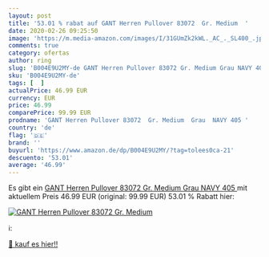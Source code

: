 ```yaml
---
layout: post
title: '53.01 % rabat auf GANT Herren Pullover 83072  Gr. Medium  '
date: 2020-02-26 09:25:50
image: 'https://m.media-amazon.com/images/I/31GUmZk2kWL._AC_._SL400_.jpg'
comments: true
category: ofertas
author: ring
slug: 'B004E9U2MY-de GANT Herren Pullover 83072 Gr. Medium Grau NAVY 405'
sku: 'B004E9U2MY-de'
tags: [  ]
actualPrice: 46.99 EUR
currency: EUR
price: 46.99
comparePrice: 99.99 EUR
prodname: 'GANT Herren Pullover 83072  Gr. Medium  Grau  NAVY 405 '
country: 'de'
flag: '🇩🇪'
brand: ''
buyurl: 'https://www.amazon.de/dp/B004E9U2MY/?tag=tolees0ca-21'
descuento: '53.01'
average: '46.99'
---
```


Es gibt ein [GANT Herren Pullover 83072  Gr. Medium  Grau  NAVY 405 ](https://www.amazon.de/dp/B004E9U2MY/?tag=tolees0ca-21) mit aktuellem Preis 46.99 EUR (original: 99.99 EUR) 53.01 % Rabatt hier:

[![GANT Herren Pullover 83072  Gr. Medium  ](https://m.media-amazon.com/images/I/31GUmZk2kWL._AC_._SL400_.jpg)](https://www.amazon.de/dp/B004E9U2MY/?tag=tolees0ca-21)

ℹ️:


[🛒 kauf es hier!!](https://www.amazon.de/dp/B004E9U2MY/?tag=tolees0ca-21)
